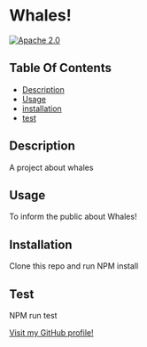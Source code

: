 # Whales!
[![Apache 2.0](https://img.shields.io/badge/license-Apache%202.0-green)](https://opensource.org/licenses/Apache-2.0)
## Table Of Contents
- [Description](#description)
- [Usage](#usage)
- [installation](#installation)
- [test](#test)

## Description
A project about whales
## Usage
To inform the public about Whales!
## Installation
Clone this repo and run NPM install
## Test
NPM run test

[Visit my GitHub profile!](https://github.com/ManuelaKenna)

 